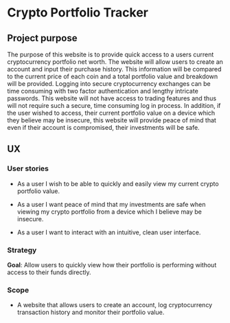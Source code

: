 # Crypto Portfolio Tracker

## Project purpose 
The purpose of this website is to provide quick access to a users current cryptocurrency portfolio net worth.
The website will allow users to create an account and input their purchase history. This information will be compared to the current price of each coin and a total portfolio value and breakdown will be provided. Logging into secure cryptocurrency exchanges can be time consuming with two factor authentication and lengthy intricate passwords. This website will not have access to trading features and thus will not require such a secure, time consuming log in process. In addition, if the user wished to access, their current portfolio value on a device which they believe may be insecure, this website will provide peace of mind that even if their account is compromised, their investments will be safe.

## UX

### User stories
* As a user I wish to be able to quickly and easily view my current crypto portfolio value.

* As a user I want peace of mind that my investments are safe when viewing my crypto portfolio from a device which I believe may be insecure.

* As a user I want to interact with an intuitive, clean user interface.


### Strategy
__Goal__: Allow users to quickly view how their portfolio is performing without access to their funds directly.


### Scope
* A website that allows users to create an account, log cryptocurrency transaction history and monitor their portfolio value.